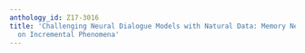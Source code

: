 ```yaml
---
anthology_id: Z17-3016
title: 'Challenging Neural Dialogue Models with Natural Data: Memory Networks Fail
  on Incremental Phenomena'
---
```


